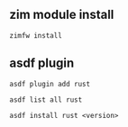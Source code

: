 
## zim module install
`zimfw install`

## asdf plugin
`asdf plugin add rust`

`asdf list all rust`

`asdf install rust <version>`
